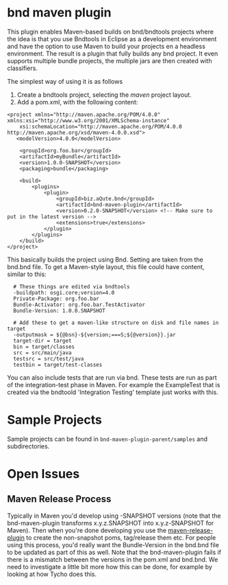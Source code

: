 bnd maven plugin
================
This plugin enables Maven-based builds on bnd/bndtools projects where the idea is that you use Bndtools in Eclipse as a development environment and have the option to use Maven to build your projects en a headless environment.
The result is a plugin that fully builds any bnd project. It even supports multiple bundle projects, the
multiple jars are then created with classifiers.


The simplest way of using it is as follows

1. Create a bndtools project, selecting the _maven_ project layout.
2. Add a pom.xml, with the following content:
```
<project xmlns="http://maven.apache.org/POM/4.0.0" xmlns:xsi="http://www.w3.org/2001/XMLSchema-instance"
    xsi:schemaLocation="http://maven.apache.org/POM/4.0.0 http://maven.apache.org/xsd/maven-4.0.0.xsd">
   <modelVersion>4.0.0</modelVersion>

    <groupId>org.foo.bar</groupId>
    <artifactId>myBundle</artifactId>
    <version>1.0.0-SNAPSHOT</version>
    <packaging>bundle</packaging>

    <build>
        <plugins>
            <plugin>
                <groupId>biz.aQute.bnd</groupId>
                <artifactId>bnd-maven-plugin</artifactId>
                <version>0.2.0-SNAPSHOT</version> <!-- Make sure to put in the latest version -->
                <extensions>true</extensions>
            </plugin>
        </plugins>
    </build>
</project>
```

This basically builds the project using Bnd. Setting are taken from the bnd.bnd file. To get a Maven-style layout, this file could have content, similar to this:
```
  # These things are edited via bndtools
  -buildpath: osgi.core;version=4.0
  Private-Package: org.foo.bar
  Bundle-Activator: org.foo.bar.TestActivator
  Bundle-Version: 1.0.0.SNAPSHOT

  # Add these to get a maven-like structure on disk and file names in target
  -outputmask = ${@bsn}-${version;===S;${@version}}.jar
  target-dir = target
  bin = target/classes
  src = src/main/java
  testsrc = src/test/java
  testbin = target/test-classes
```

You can also include tests that are run via bnd. These tests are run as part of the integration-test phase in Maven. For example the ExampleTest that is created via the bndtoold 'Integration Testing' template just works with this.


Sample Projects
===============
Sample projects can be found in `bnd-maven-plugin-parent/samples` and subdirectories.

Open Issues
===========

Maven Release Process
---------------------
Typically in Maven you'd develop using -SNAPSHOT versions (note that the bnd-maven-plugin transforms x.y.z.SNAPSHOT into x.y.z-SNAPSHOT for Maven). Then when you're done developing you use the [maven-release-plugin](http://maven.apache.org/maven-release/maven-release-plugin/index.html) to create the non-snapshot poms, tag/release them etc. For people using this process, you'd really want the Bundle-Version in the bnd.bnd file to be updated as part of this as well. Note that the bnd-maven-plugin fails if there is a mismatch between the versions in the pom.xml and bnd.bnd. We need to investigate a little bit more how this can be done, for example by looking at how Tycho does this.
